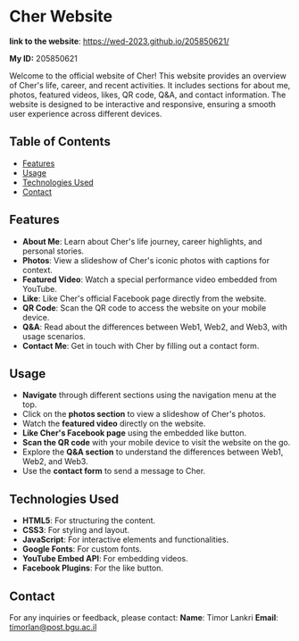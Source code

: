 # Cher Website
**link to the website**:  https://wed-2023.github.io/205850621/

**My ID:** 205850621



Welcome to the official website of Cher! This website provides an overview of Cher's life, career, and recent activities. It includes sections for about me, photos, featured videos, likes, QR code, Q&A, and contact information. The website is designed to be interactive and responsive, ensuring a smooth user experience across different devices.

## Table of Contents
  - [Features](#features)
  - [Usage](#usage)
  - [Technologies Used](#technologies-used)
  - [Contact](#contact)

## Features

- **About Me**: Learn about Cher's life journey, career highlights, and personal stories.
- **Photos**: View a slideshow of Cher's iconic photos with captions for context.
- **Featured Video**: Watch a special performance video embedded from YouTube.
- **Like**: Like Cher's official Facebook page directly from the website.
- **QR Code**: Scan the QR code to access the website on your mobile device.
- **Q&A**: Read about the differences between Web1, Web2, and Web3, with usage scenarios.
- **Contact Me**: Get in touch with Cher by filling out a contact form.

## Usage
- **Navigate** through different sections using the navigation menu at the top.
- Click on the **photos section** to view a slideshow of Cher's photos.
- Watch the **featured video** directly on the website.
- **Like Cher's Facebook page** using the embedded like button.
- **Scan the QR code** with your mobile device to visit the website on the go.
- Explore the **Q&A section** to understand the differences between Web1, Web2, and Web3.
- Use the **contact form** to send a message to Cher.

## Technologies Used
- **HTML5**: For structuring the content.
- **CSS3**: For styling and layout.
- **JavaScript**: For interactive elements and functionalities.
- **Google Fonts**: For custom fonts.
- **YouTube Embed API**: For embedding videos.
- **Facebook Plugins**: For the like button.

## Contact
For any inquiries or feedback, please contact:
**Name**: Timor Lankri
**Email**: timorlan@post.bgu.ac.il